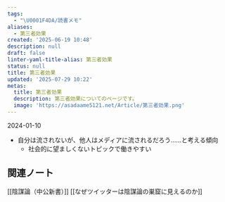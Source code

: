 ```yaml
---
tags:
  - "\U0001F4DA/読書メモ"
aliases:
  - 第三者効果
created: '2025-06-19 10:48'
description: null
draft: false
linter-yaml-title-alias: 第三者効果
status: null
title: 第三者効果
updated: '2025-07-29 10:22'
metas:
  title: 第三者効果
  description: 第三者効果についてのページです。
  image: 'https://asadaame5121.net/Article/第三者効果.png'
---
```

2024-01-10
- 自分は流されないが、他人はメディアに流されるだろう……と考える傾向
	- 社会的に望ましくないトピックで働きやすい

## 関連ノート
[[陰謀論（中公新書）]]
[[なぜツイッターは陰謀論の巣窟に見えるのか]]
